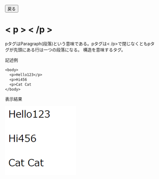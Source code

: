 <button type="button" onclick="history.back()">戻る</button>

# < p > < /p >
pタグはParagraph(段落)という意味である。pタグは< /p>で閉じなくともpタグが先頭にある行は一つの段落になる。
構造を意味するタグ。

記述例 [](変更しない)

```
<body>
  <p>Hello123</p>
  <p>Hi456
  <p>Cat Cat
</body>
```

表示結果　[](変更しない)

![](../goto/p.png)
